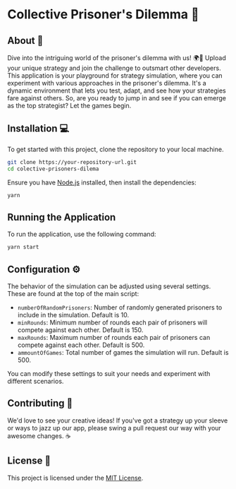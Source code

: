 
# Collective Prisoner's Dilemma 🎲

## About 📖
Dive into the intriguing world of the prisoner's dilemma with us! 🌍🎲 Upload your unique strategy and join the challenge to outsmart other developers. This application is your playground for strategy simulation, where you can experiment with various approaches in the prisoner's dilemma. It's a dynamic environment that lets you test, adapt, and see how your strategies fare against others. So, are you ready to jump in and see if you can emerge as the top strategist? Let the games begin.

## Installation 💻

To get started with this project, clone the repository to your local machine.

```bash
git clone https://your-repository-url.git
cd colective-prisoners-dilema
```

Ensure you have [Node.js](https://nodejs.org/) installed, then install the dependencies:

```bash
yarn
```

## Running the Application

To run the application, use the following command:

```bash
yarn start
```

## Configuration ⚙️

The behavior of the simulation can be adjusted using several settings. These are found at the top of the main script:

- `numberOfRandomPrisoners`: Number of randomly generated prisoners to include in the simulation. Default is 10.
- `minRounds`: Minimum number of rounds each pair of prisoners will compete against each other. Default is 150.
- `maxRounds`: Maximum number of rounds each pair of prisoners can compete against each other. Default is 500.
- `ammountOfGames`: Total number of games the simulation will run. Default is 500.

You can modify these settings to suit your needs and experiment with different scenarios.

## Contributing 🤝

We'd love to see your creative ideas! If you've got a strategy up your sleeve or ways to jazz up our app, please swing a pull request our way with your awesome changes. ☕

## License 📄

This project is licensed under the [MIT License](LICENSE).
